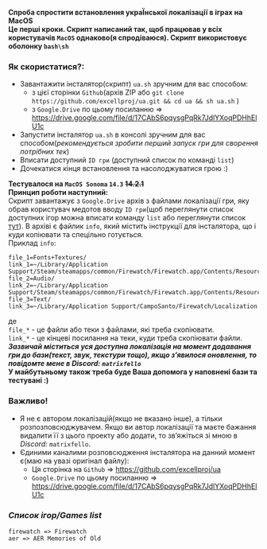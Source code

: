 **Спроба спростити встановлення украЇнської локалізації в іграх на MacOS**  
**Це перші кроки. Скрипт написаний так, щоб працював у всіх користувачів `MacOS` однаково(я спродіваюся). Скрипт використовує оболонку `bash\sh`**  
### **Як скористатися?:** 
* Завантажити інсталятор(скрипт) `ua.sh` зручним для вас способом:  
  - з цієї сторінки `Github`(архів ZIP або `git clone https://github.com/excellproj/ua.git && cd ua && sh ua.sh` )
  - з `Google.Drive` по цьому посиланню => https://drive.google.com/file/d/17CAbS6pqysgPqRk7JdlYXoqPDHhElU1c  
* Запустити інсталятор `ua.sh` в консолі зручним для вас способом(_рекомендується зробити перший запуск гри для сворення потрібних тек_)
* Вписати доступний `ID гри` (доступний список по команді `list`)
* Дочекатися кінця встановлення та насолоджуватися грою :)

  
**Тестувалося на `MacOS Sonoma` `14.3` ~~14.2.1~~**  
**Принцип роботи наступний:**  
Скрипт завантажує з `Google.Drive` архів з файлами локалізації гри, яку обрав користувач медотов вводу `ID гри`(щоб переглянути список доступних ігор можна вписати команду `list` або переглянути список [тут](https://github.com/excellproj/ua/tree/main#список-ігорgames-list)). В архіві є файлик `info`, який містить інструкції для інсталятора, що і куди копіювати та спецільно готується.  
Приклад `info`:
```
file_1=Fonts+Textures/
link_1=~/Library/Application Support/Steam/steamapps/common/Firewatch/Firewatch.app/Contents/Resources/Data
file_2=Audio/
link_2=~/Library/Application Support/Steam/steamapps/common/Firewatch/Firewatch.app/Contents/Resources/Data/StreamingAssets/Audio/GeneratedSoundBanks/Windows/English(US)
file_3=Text/
link_3=~/Library/Application Support/CampoSanto/Firewatch/Localization
```
де  
`file_*` - це файли або теки з файлами, які треба скопіювати.  
`link_*` - це кінцеві посилання на теки, куди треба скопіювати файли.  
***Зазвичай міститься уся доступна локалізація на момент додавання гри до бази(текст, звук, текстури тощо), якщо зʼявилося оновлення, то повідомте мене в _Discord:_ `matrixfello`***  
**У майбутьньому також треба буде Ваша допомога у наповнені бази та тестувані :)**  
### **Важливо!**  
* Я не є автором локалізацій(якщо не вказано інше), а тільки розпозповсюджувачем. Якщо ви автор локалізації та маєте бажання видалити її з цього проекту або додати, то звʼяжіться зі мною  в _Discord:_ `matrixfello`.  
* Єдиними каналими розповсюдження інсталятора на данний момент є(маю на увазі оригінал файлу):
   - Ця сторінка на `Github` => https://github.com/excellproj/ua
   - `Google.Drive` по цьому посиланню => https://drive.google.com/file/d/17CAbS6pqysgPqRk7JdlYXoqPDHhElU1c

### ***Список ігор/Games list***  
```
firewatch => Firewatch
aer => AER Memories of Old
```

